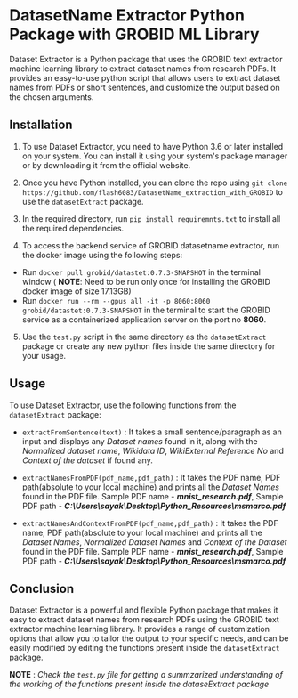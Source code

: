 # DatasetName Extractor Python Package with GROBID ML Library

Dataset Extractor is a Python package that uses the GROBID text extractor machine learning library to extract dataset names from research PDFs. It provides an easy-to-use python script that allows users to extract dataset names from PDFs or short sentences, and customize the output based on the chosen arguments.

## **Installation**
1) To use Dataset Extractor, you need to have Python 3.6 or later installed on your system. You can install it using your system's package manager or by downloading it from the official website.

2) Once you have Python installed, you can clone the repo using `git clone https://github.com/flash6083/DatasetName_extraction_with_GROBID` to use the `datasetExtract` package. 

3) In the required directory, run `pip install requiremnts.txt` to install all the required dependencies.

4) To access the backend service of GROBID datasetname extractor, run the docker image using the following steps:
  - Run `docker pull grobid/datastet:0.7.3-SNAPSHOT` in the terminal window ( **NOTE**: Need to be run only once for installing the GROBID docker image of size 17.13GB)
  - Run `docker run --rm --gpus all -it -p 8060:8060 grobid/datastet:0.7.3-SNAPSHOT` in the terminal to start the GROBID service as a containerized application server on the port no **8060**.
  
5) Use the `test.py` script in the same directory as the `datasetExtract` package or create any new python files inside the same directory for your usage.

## **Usage**
To use Dataset Extractor, use the following functions from the `datasetExtract` package:
- `extractFromSentence(text)` : It takes a small sentence/paragraph as an input and displays any *Dataset names* found in it, along with the *Normalized dataset name*, *Wikidata ID*, *WikiExternal Reference No* and *Context of the dataset* if found any.  

- `extractNamesFromPDF(pdf_name,pdf_path)` : It takes the PDF name, PDF path(absolute to your local machine) and prints all the *Dataset Names* found in the PDF file.
Sample PDF name - ***mnist_research.pdf***, Sample PDF path - ***C:\\Users\\sayak\\Desktop\\Python_Resources\\msmarco.pdf***

- `extractNamesAndContextFromPDF(pdf_name,pdf_path)` : It takes the PDF name, PDF path(absolute to your local machine) and prints all the *Dataset Names*, *Normalized Dataset Names* and *Context of the Dataset* found in the PDF file. Sample PDF name - ***mnist_research.pdf***, Sample PDF path - ***C:\\Users\\sayak\\Desktop\\Python_Resources\\msmarco.pdf***

## **Conclusion**
Dataset Extractor is a powerful and flexible Python package that makes it easy to extract dataset names from research PDFs using the GROBID text extractor machine learning library. It provides a range of customization options that allow you to tailor the output to your specific needs, and can be easily modified by editing the functions present inside the `datasetExtract` package.

**NOTE** : *Check the `test.py` file for getting a summzarized understanding of the working of the functions present inside the dataseExtract package*

